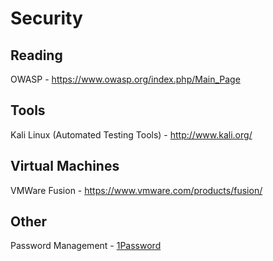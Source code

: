 # Security

## Reading

OWASP - https://www.owasp.org/index.php/Main_Page

## Tools

Kali Linux (Automated Testing Tools) - http://www.kali.org/

## Virtual Machines

VMWare Fusion - https://www.vmware.com/products/fusion/

## Other

Password Management - [1Password](https://agilebits.com/downloads)
